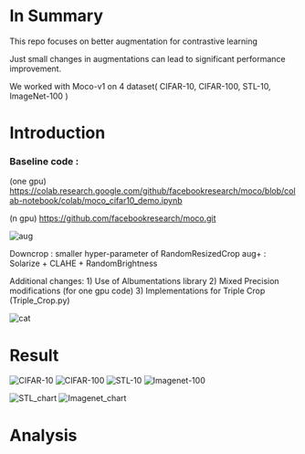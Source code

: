 # In Summary

This repo focuses on better augmentation for contrastive learning

Just small changes in augmentations can lead to significant performance improvement.

We worked with Moco-v1 on 4 dataset( CIFAR-10, CIFAR-100, STL-10, ImageNet-100 )


# Introduction

### Baseline code : 

(one gpu) https://colab.research.google.com/github/facebookresearch/moco/blob/colab-notebook/colab/moco_cifar10_demo.ipynb 

(n gpu) https://github.com/facebookresearch/moco.git  

![aug](https://user-images.githubusercontent.com/77424795/118077509-2a1c8580-b3ef-11eb-9149-50de399c979d.png)  

Downcrop : smaller hyper-parameter of RandomResizedCrop
aug+ : Solarize + CLAHE + RandomBrightness

Additional changes: 1) Use of Albumentations library 2) Mixed Precision modifications (for one gpu code) 3) Implementations for Triple Crop (Triple_Crop.py)  

![cat](https://user-images.githubusercontent.com/77424795/118076617-7ebf0100-b3ed-11eb-86d2-e476a1c40d5a.png)

   
# Result
![CIFAR-10](https://user-images.githubusercontent.com/77424795/118076822-e1180180-b3ed-11eb-8cc7-61fcd924b0e1.png)
![CIFAR-100](https://user-images.githubusercontent.com/77424795/118076830-e5441f00-b3ed-11eb-99ee-c2f665c719fe.png)
![STL-10](https://user-images.githubusercontent.com/77424795/118076837-e9703c80-b3ed-11eb-8d31-29d7c842142b.png)
![Imagenet-100](https://user-images.githubusercontent.com/77424795/118077866-fa21b200-b3ef-11eb-8e29-ad77273653e1.png)

![STL_chart](https://user-images.githubusercontent.com/77424795/118077945-20dfe880-b3f0-11eb-9334-5702402c0f61.png)
![Imagenet_chart](https://user-images.githubusercontent.com/77424795/118077986-30f7c800-b3f0-11eb-8229-376c7ddd8e35.png)

# Analysis

